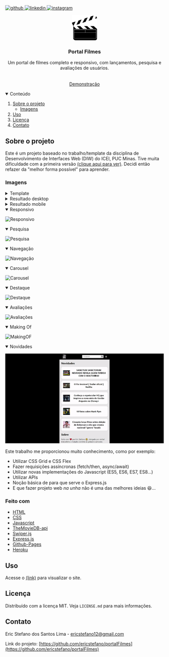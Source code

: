 <a href="https://github.com/ericstefano">
<img src="https://img.shields.io/badge/GitHub-100000?style=for-the-badge&logo=github&logoColor=white" alt="github">
</a>

<a href="https://www.linkedin.com/in/ericstefano/">
<img src="https://img.shields.io/badge/LinkedIn-0077B5?style=for-the-badge&logo=linkedin&logoColor=white" alt="linkedin">
</a>

<a href="https://www.instagram.com/stefano.eric/">
<img src="https://img.shields.io/badge/Instagram-E4405F?style=for-the-badge&logo=instagram&logoColor=white" alt="instagram">
</a>

<br />
<p align="center">
  <a href="https://github.com/ericstefano/portalFilmes/src">
    <img src="images/logoread.png" alt="Logo" width="80" height="80">
  </a>

  <h3 align="center">Portal Filmes</h3>

  <p align="center">
    Um portal de filmes completo e responsivo, com lançamentos, pesquisa e avaliações de usuários.
    <br />
    <br />
    <br />
    <a href="https://ericstefano.github.io/portalFilmes/src">Demonstração</a>
  </p>
</p>

<details open="open">
  <summary>Conteúdo</summary>
  <ol>
    <li>
      <a href="#sobre-o-projeto">Sobre o projeto</a>
      <ul>
        <li><a href="#imagens">Imagens</a></li>
      </ul>
    </li>
    <li><a href="#uso">Uso</a></li>
    <li><a href="#licença">Licença</a></li>
    <li><a href="#contato">Contato</a></li>

  </ol>
</details>

## Sobre o projeto

Este é um projeto baseado no trabalho/template da disciplina de Desenvolvimento de Interfaces Web (DIW) do ICEI, PUC Minas.
Tive muita dificuldade com a primeira versão [(clique aqui para ver)](https://ericstefano.github.io/trabalhoDiw/). Decidi então refazer da "melhor forma possível" para aprender.

### Imagens

<details>
<summary>Template</summary>

![Layout][layout]

</details>

<details>
<summary>Resultado desktop</summary>

![Resultado (Desktop)][desktop]

</details>

<details>
<summary>Resultado mobile</summary>

![Resultado (Mobile)][mobile]

</details>

<details open="open">
<summary>Responsivo</summary>

![Responsivo][responsivo]

</details>

<details open="open">
<summary>Pesquisa</summary>

![Pesquisa][pesquisa]

</details>

<details open="open">
<summary>Navegação</summary>

![Navegação][navegação]

</details>

<details open="open">
<summary>Carousel</summary>

![Carousel][carousel]

</details>

</details>

<details open="open">
<summary>Destaque</summary>

![Destaque][destaque]

</details>

</details>

<details open="open">
<summary>Avaliações</summary>

![Avaliações][avaliações]

</details>

<details open="open">
<summary>Making Of</summary>

![MakingOF][makingof]

</details>

<details open="open">
<summary>Novidades</summary>

![Novidades][novidades]

</details>

Este trabalho me proporcionou muito conhecimento, como por exemplo:

- Utilizar CSS Grid e CSS Flex
- Fazer requisições assíncronas (fetch/then, async/await)
- Utilizar novas implementações do Javascript (ES5, ES6, ES7, ES8...)
- Utilizar APIs
- Noção básica de para que serve o Express.js
- E que fazer projeto web _na unha_ não é uma das melhores ideias 😆...

### Feito com

- [HTML]()
- [CSS]()
- [Javascript]()
- [TheMovieDB-api](https://developers.themoviedb.org/3)
- [Swiper.js](https://swiperjs.com/)
- [Express.js](https://expressjs.com/pt-br/)
- [Github-Pages](https://pages.github.com/)
- [Heroku](https://dashboard.heroku.com/)

## Uso

Acesse o [(link)](https://ericstefano.github.io/portalFilmes/src) para visualizar o site.

## Licença

Distribuído com a licença MIT. Veja `LICENSE.md` para mais informações.

## Contato

Eric Stefano dos Santos Lima - ericstefano12@gmail.com

Link do projeto: [https://github.com/ericstefano/portalFilmes](https://github.com/ericstefano/portalFilmes)

[layout]: src/images/layout.jpg
[desktop]: src/images/desktop.png
[mobile]: src/images/mobile.png
[responsivo]: src/images/responsivo.gif
[pesquisa]: src/images/pesquisa.gif
[navegação]: src/images/navegacao.gif
[carousel]: src/images/carousel.gif
[destaque]: src/images/destaque.gif
[avaliações]: src/images/avaliacoes.gif
[makingof]: src/images/makingof.gif
[novidades]: src/images/novidades.gif
